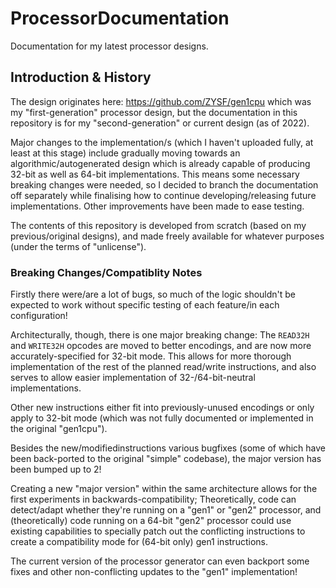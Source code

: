# ProcessorDocumentation

Documentation for my latest processor designs.

## Introduction & History

The design originates here: https://github.com/ZYSF/gen1cpu which was my "first-generation" processor design, but the documentation in this repository is for my "second-generation" or current design (as of 2022).

Major changes to the implementation/s (which I haven't uploaded fully, at least at this stage) include gradually moving towards an algorithmic/autogenerated design which is already capable of producing 32-bit as well as 64-bit implementations. This means some necessary breaking changes were needed, so I decided to branch the documentation off separately while finalising how to continue developing/releasing future implementations. Other improvements have been made to ease testing.

The contents of this repository is developed from scratch (based on my previous/original designs), and made freely available for whatever purposes (under the terms of "unlicense").

### Breaking Changes/Compatiblity Notes

Firstly there were/are a lot of bugs, so much of the logic shouldn't be expected to work without specific testing of each feature/in each configuration!

Architecturally, though, there is one major breaking change: The `READ32H` and `WRITE32H` opcodes are moved to better encodings, and are now more accurately-specified for 32-bit mode. This allows for more thorough implementation of the rest of the planned read/write instructions, and also serves to allow easier implementation of 32-/64-bit-neutral implementations.

Other new instructions either fit into previously-unused encodings or only apply to 32-bit mode (which was not fully documented or implemented in the original "gen1cpu").

Besides the new/modifiedinstructions various bugfixes (some of which have been back-ported to the original "simple" codebase), the major version has been bumped up to 2!

Creating a new "major version" within the same architecture allows for the first experiments in backwards-compatibility; Theoretically, code can detect/adapt whether they're running on a "gen1" or "gen2" processor, and (theoretically) code running on a 64-bit "gen2" processor could use existing capabilities to specially patch out the conflicting instructions to create a compatibility mode for (64-bit only) gen1 instructions.

The current version of the processor generator can even backport some fixes and other non-conflicting updates to the "gen1" implementation!
